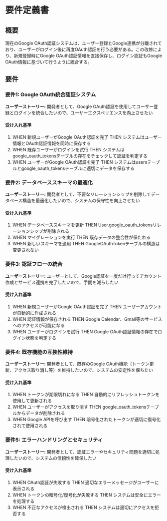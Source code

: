 # 要件定義書

## 概要

現在のGoogle OAuth認証システムは、ユーザー登録とGoogle連携が分離されており、ユーザーがログイン後に再度OAuth認証を行う必要がある。この改修により、新規登録時にGoogle OAuth認証情報を直接保存し、ログイン認証もGoogle OAuth情報に基づいて行うように統合する。

## 要件

### 要件1: Google OAuth統合認証システム

**ユーザーストーリー:** 開発者として、Google OAuth認証を使用してユーザー登録とログインを統合したいので、ユーザーエクスペリエンスを向上させたい

#### 受け入れ基準

1. WHEN 新規ユーザーがGoogle OAuth認証を完了 THEN システムはユーザー情報とOAuth認証情報を同時に保存する
2. WHEN 既存ユーザーがログインを試行 THEN システムはgoogle_oauth_tokensテーブルの存在をチェックして認証を判定する
3. WHEN ユーザーがGoogle OAuth認証を完了 THEN システムはusersテーブルとgoogle_oauth_tokensテーブルに適切にデータを保存する

### 要件2: データベーススキーマの最適化

**ユーザーストーリー:** 開発者として、不要なリレーションシップを削除してデータベース構造を最適化したいので、システムの保守性を向上させたい

#### 受け入れ基準

1. WHEN データベーススキーマを更新 THEN User.google_oauth_tokensリレーションシップが削除される
2. WHEN マイグレーションを実行 THEN 既存データの整合性が保たれる
3. WHEN 新しいスキーマを適用 THEN GoogleOAuthTokenテーブルの構造は変更されない

### 要件3: 認証フローの統合

**ユーザーストーリー:** ユーザーとして、Google認証を一度だけ行ってアカウント作成とサービス連携を完了したいので、手間を減らしたい

#### 受け入れ基準

1. WHEN 新規ユーザーがGoogle OAuth認証を完了 THEN ユーザーアカウントが自動的に作成される
2. WHEN 認証情報が保存される THEN Google Calendar、Gmail等のサービスへのアクセスが可能になる
3. WHEN ユーザーがログインを試行 THEN Google OAuth認証情報の存在でログイン状態を判定する

### 要件4: 既存機能の互換性維持

**ユーザーストーリー:** 開発者として、既存のGoogle OAuth機能（トークン更新、アクセス取り消し等）を維持したいので、システムの安定性を保ちたい

#### 受け入れ基準

1. WHEN トークンが期限切れになる THEN 自動的にリフレッシュトークンを使用して更新される
2. WHEN ユーザーがアクセスを取り消す THEN google_oauth_tokensテーブルからデータが削除される
3. WHEN Google APIを呼び出す THEN 暗号化されたトークンが適切に復号化されて使用される

### 要件5: エラーハンドリングとセキュリティ

**ユーザーストーリー:** 開発者として、認証エラーやセキュリティ問題を適切に処理したいので、システムの信頼性を確保したい

#### 受け入れ基準

1. WHEN OAuth認証が失敗する THEN 適切なエラーメッセージがユーザーに表示される
2. WHEN トークンの暗号化/復号化が失敗する THEN システムは安全にエラーを処理する
3. WHEN 不正なアクセスが検出される THEN システムは適切にアクセスを拒否する